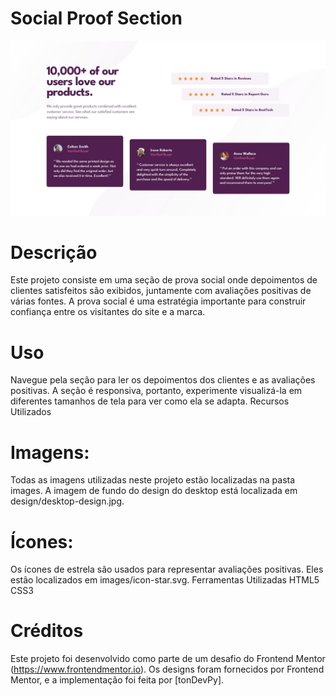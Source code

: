 # Social Proof Section

<p align="center">
  <img src="./design/desktop-design.jpg" alt="Desktop Design" />
</p>

# Descrição

Este projeto consiste em uma seção de prova social onde depoimentos de clientes satisfeitos são exibidos, juntamente com avaliações positivas de várias fontes. A prova social é uma estratégia importante para construir confiança entre os visitantes do site e a marca.

# Uso

Navegue pela seção para ler os depoimentos dos clientes e as avaliações positivas.
A seção é responsiva, portanto, experimente visualizá-la em diferentes tamanhos de tela para ver como ela se adapta.
Recursos Utilizados

# Imagens:

Todas as imagens utilizadas neste projeto estão localizadas na pasta images.
A imagem de fundo do design do desktop está localizada em design/desktop-design.jpg.

# Ícones:

Os ícones de estrela são usados para representar avaliações positivas. Eles estão localizados em images/icon-star.svg.
Ferramentas Utilizadas
HTML5
CSS3

# Créditos

Este projeto foi desenvolvido como parte de um desafio do Frontend Mentor (https://www.frontendmentor.io). Os designs foram fornecidos por Frontend Mentor, e a implementação foi feita por [tonDevPy].
